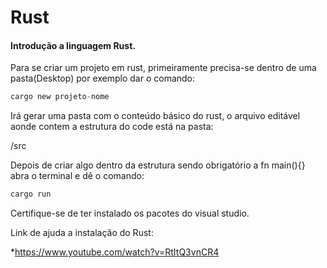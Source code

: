 # Rust
#### Introdução a linguagem Rust. 


Para se criar um projeto em rust, primeiramente precisa-se dentro de uma pasta(Desktop) por exemplo dar o comando:

```rs
cargo new projeto-nome
```
Irá gerar uma pasta com o conteúdo básico do rust, o arquivo editável aonde contem a estrutura do code está na pasta: 

/src

Depois de criar algo dentro da estrutura sendo obrigatório a fn main(){} abra o terminal e dê o comando:

```rs
cargo run
```
Certifique-se de ter instalado os pacotes do visual studio.

Link de ajuda a instalação do Rust:

*https://www.youtube.com/watch?v=RtItQ3vnCR4
